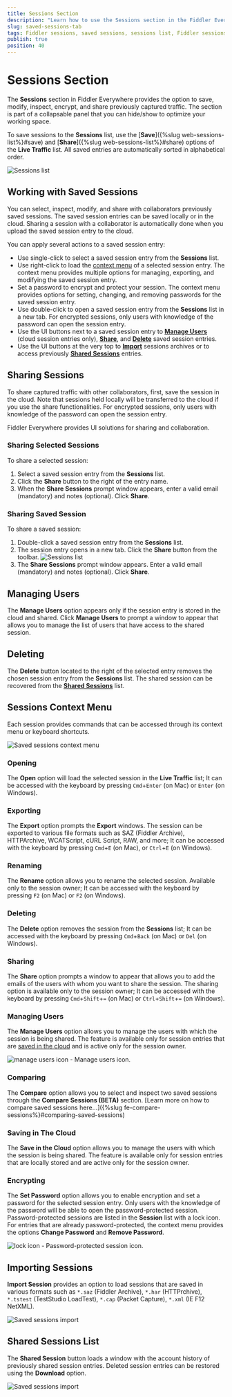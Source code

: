 ```yaml
---
title: Sessions Section
description: "Learn how to use the Sessions section in the Fiddler Everywhere web-debugging HTTP-proxy client."
slug: saved-sessions-tab
tags: Fiddler sessions, saved sessions, sessions list, Fiddler sessions tab
publish: true
position: 40
---
```


# Sessions Section

The **Sessions** section in Fiddler Everywhere provides the option to save, modify, inspect, encrypt, and share previously captured traffic. The section is part of a collapsable panel that you can hide/show to optimize your working space. 

To save sessions to the **Sessions** list, use the [**Save**]({%slug web-sessions-list%}#save) and [**Share**]({%slug web-sessions-list%}#share) options of the **Live Traffic** list.  All saved entries are automatically sorted in alphabetical order.

![Sessions list](../images/sessions/saved-sessions-all.png)

## Working with Saved Sessions

You can select, inspect, modify, and share with collaborators previously saved sessions. The saved session entries can be saved locally or in the cloud. Sharing a session with a collaborator is automatically done when you upload the saved session entry to the cloud.

You can apply several actions to a saved session entry:

- Use single-click to select a saved session entry from the **Sessions** list.
- Use right-click to load the [context menu](#sessions-context-menu) of a selected session entry. The context menu provides multiple options for managing, exporting, and modifying the saved session entry.
- Set a password to encrypt and protect your session. The context menu provides options for setting, changing, and removing passwords for the saved session entry.
- Use double-click to open a saved session entry from the **Sessions** list in a new tab. For encrypted sessions, only users with knowledge of the password can open the session entry.
- Use the UI buttons next to a saved session entry to [**Manage Users**](#manage-users) (cloud session entries only), [**Share**](#sharing-sessions), and [**Delete**](#delete) saved session entries.
- Use the UI buttons at the very top to [**Import**](#import-sessions) sessions archives or to access previously [**Shared Sessions**](#shared-sessions-list) entries.


## Sharing Sessions

To share captured traffic with other collaborators, first, save the session in the cloud. Note that sessions held locally will be transferred to the cloud if you use the share functionalities. For encrypted sessions, only users with knowledge of the password can open the session entry.

Fiddler Everywhere provides UI solutions for sharing and collaboration.

### Sharing Selected Sessions

To share a selected session:

1. Select a saved session entry from the **Sessions** list.
1. Click the **Share** button to the right of the entry name.
1. When the **Share Sessions** prompt window appears, enter a valid email (mandatory) and notes (optional). Click **Share**.

### Sharing Saved Session

To share a saved session:

1. Double-click a saved session entry from the **Sessions** list.
1. The session entry opens in a new tab. Click the **Share** button from the toolbar.
    ![Sessions list](../images/sessions/saved-sessions-reshare.png)
1. The **Share Sessions** prompt window appears. Enter a valid email (mandatory) and notes (optional). Click **Share**.

## Managing Users

The **Manage Users** option appears only if the session entry is stored in the cloud and shared. Click **Manage Users** to prompt a window to appear that allows you to manage the list of users that have access to the shared session.


## Deleting

The **Delete** button located to the right of the selected entry removes the chosen session entry from the **Sessions** list. The shared session can be recovered from the [**Shared Sessions**](#shared-sessions) list.

## Sessions Context Menu

Each session provides commands that can be accessed through its context menu or keyboard shortcuts.

![Saved sessions context menu](../images/sessions/sessions-snapshots-context-menu.png)

### Opening

The **Open** option will load the selected session in the **Live Traffic** list; It can be accessed with the keyboard by pressing `Cmd`+`Enter` (on Mac) or `Enter` (on Windows).

### Exporting

The **Export** option prompts the **Export** windows. The session can be exported to various file formats such as SAZ (Fiddler Archive), HTTPArchive, WCATScript, cURL Script, RAW, and more; It can be accessed with the keyboard by pressing `Cmd`+`E` (on Mac), or `Ctrl`+`E` (on Windows).

### Renaming

The **Rename** option allows you to rename the selected session. Available only to the session owner; It can be accessed with the keyboard by pressing `F2` (on Mac) or `F2` (on Windows).


### Deleting

The **Delete** option removes the session from the **Sessions** list; It can be accessed with the keyboard by pressing `Cmd`+`Back` (on Mac) or `Del` (on Windows).

### Sharing

The **Share** option prompts a window to appear that allows you to add the emails of the users with whom you want to share the session. The sharing option is available only to the session owner; It can be accessed with the keyboard by pressing `Cmd`+`Shift`+`=` (on Mac) or `Ctrl`+`Shift`+`=` (on Windows).


### Managing Users

The **Manage Users** option allows you to manage the users with which the session is being shared. The feature is available only for session entries that are [saved in the cloud](#saving-in-the-cloud) and is active only for the session owner.

![manage users icon](../images/sessions/svg-icons/user-friends.svg) - Manage users icon.


### Comparing 

The **Compare** option allows you to select and inspect two saved sessions through the **Compare Sessions (BETA)** section. [Learn more on how to compare saved sessions here...]({%slug fe-compare-sessions%}#comparing-saved-sessions)


### Saving in The Cloud

The **Save in the Cloud** option allows you to manage the users with which the session is being shared. The feature is available only for session entries that are locally stored and are active only for the session owner.


### Encrypting 

The **Set Password** option allows you to enable encryption and set a password for the selected session entry. Only users with the knowledge of the password will be able to open the password-protected session. Password-protected sessions are listed in the **Session** list with a lock icon. For entries that are already password-protected, the context menu provides the options **Change Password** and **Remove Password**.

![lock icon](../images/sessions/svg-icons/lock.svg) - Password-protected session icon.


## Importing Sessions

**Import Session** provides an option to load sessions that are saved in various formats such as `*.saz` (Fiddler Archive), `*.har` (HTTPrchive), `*.tstest` (TestStudio LoadTest), `*.cap` (Packet Capture), `*.xml` (IE F12 NetXML).

![Saved sessions import](../images/sessions/saved-sessions-import.png)

## Shared Sessions List

The **Shared Session** button loads a window with the account history of previously shared session entries. Deleted session entries can be restored using the **Download** option.

![Saved sessions import](../images/sessions/saved-sessions-shared-list.png)
